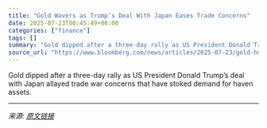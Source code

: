 ```yaml
---
title: "Gold Wavers as Trump’s Deal With Japan Eases Trade Concerns"
date: 2025-07-23T00:45:49+08:00
categories: ["finance"]
tags: []
summary: "Gold dipped after a three-day rally as US President Donald Trump’s deal with Japan allayed trade war concerns that have stoked demand for haven assets."
source_url: "https://www.bloomberg.com/news/articles/2025-07-23/gold-holds-gains-with-focus-on-us-trade-progress-and-fed-rates"
---
```


Gold dipped after a three-day rally as US President Donald Trump’s deal with Japan allayed trade war concerns that have stoked demand for haven assets.

---

*来源: [原文链接](https://www.bloomberg.com/news/articles/2025-07-23/gold-holds-gains-with-focus-on-us-trade-progress-and-fed-rates)*

